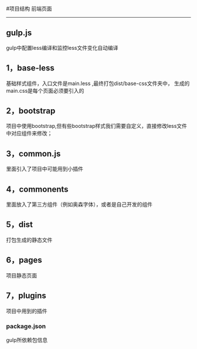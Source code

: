 #项目结构
 前端页面

---
## gulp.js
gulp中配置less编译和监控less文件变化自动编译
## 1，base-less
基础样式组件，入口文件是main.less ,最终打包dist/base-css文件夹中，
生成的main.css是每个页面必须要引入的
## 2，bootstrap
项目中使用bootstrap,但有些bootstrap样式我们需要自定义，直接修改less文件中对应组件来修改；
## 3，common.js
里面引入了项目中可能用到小插件

## 4，commonents
里面放入了第三方组件（例如奥森字体），或者是自己开发的组件
## 5，dist
打包生成的静态文件
## 6，pages
项目静态页面
## 7，plugins
项目中用到的插件

### package.json
gulp所依赖包信息

